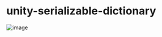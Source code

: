 # unity-serializable-dictionary


![image](https://user-images.githubusercontent.com/36813238/163719248-7add8d43-c0c9-4d1f-a6ce-8203896f224c.png)
